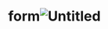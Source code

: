 # form![Untitled](https://user-images.githubusercontent.com/111748257/186884630-686bd867-dbb7-4320-bdf8-0c8f2a49e3af.png)
